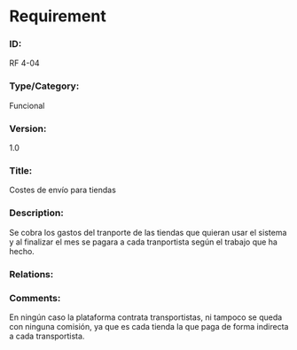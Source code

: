 # Requirement

### ID:

RF 4-04

### Type/Category:

Funcional

### Version:

1.0

### Title:

Costes de envío para tiendas

### Description:

Se cobra los gastos del tranporte de las tiendas que quieran usar el sistema y al finalizar el mes se pagara a cada tranportista según el trabajo que ha hecho.

### Relations:


### Comments:

En ningún caso la plataforma contrata transportistas, ni tampoco se queda con ninguna comisión, ya que es cada tienda la que paga de forma indirecta a cada transportista.
